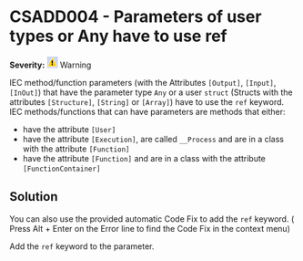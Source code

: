 # CSADD004 - Parameters of user types or Any have to use ref

**Severity:** ![Warning](../images/Warning.png) Warning

IEC method/function parameters (with the Attributes `[Output]`, `[Input]`, `[InOut]`) that have the parameter type `Any` or a user `struct` (Structs with the attributes `[Structure]`, `[String]` or `[Array]`) have to use the `ref` keyword.
IEC methods/functions that can have parameters are methods that either:

* have the attribute `[User]`
* have the attribute `[Execution]`, are called `__Process` and are in a class with the attribute `[Function]`
* have the attribute `[Function]` and are in a class with the attribute `[FunctionContainer]`



## Solution

You can also use the provided automatic Code Fix to add the `ref` keyword. ( Press Alt + Enter on the Error line to find the Code Fix in the context menu) 



Add the `ref` keyword to the parameter.
